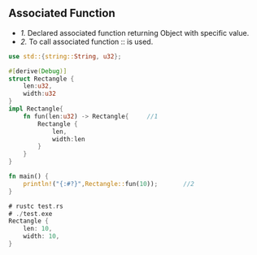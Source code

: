 ## Associated Function
- *1.* Declared associated function returning Object with specific value.
- *2.* To call associated function :: is used.
```rust
use std::{string::String, u32};

#[derive(Debug)]
struct Rectangle {
    len:u32,
    width:u32
}
impl Rectangle{
    fn fun(len:u32) -> Rectangle{     //1
        Rectangle {
            len,
            width:len
        }
    }
}

fn main() {
    println!("{:#?}",Rectangle::fun(10));       //2
}

# rustc test.rs
# ./test.exe
Rectangle {
    len: 10,
    width: 10,
}
```
